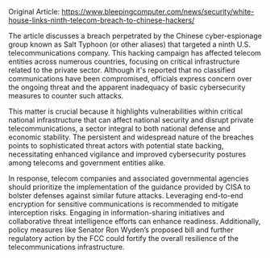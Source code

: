Original Article: https://www.bleepingcomputer.com/news/security/white-house-links-ninth-telecom-breach-to-chinese-hackers/

The article discusses a breach perpetrated by the Chinese cyber-espionage group known as Salt Typhoon (or other aliases) that targeted a ninth U.S. telecommunications company. This hacking campaign has affected telecom entities across numerous countries, focusing on critical infrastructure related to the private sector. Although it's reported that no classified communications have been compromised, officials express concern over the ongoing threat and the apparent inadequacy of basic cybersecurity measures to counter such attacks.

This matter is crucial because it highlights vulnerabilities within critical national infrastructure that can affect national security and disrupt private telecommunications, a sector integral to both national defense and economic stability. The persistent and widespread nature of the breaches points to sophisticated threat actors with potential state backing, necessitating enhanced vigilance and improved cybersecurity postures among telecoms and government entities alike.

In response, telecom companies and associated governmental agencies should prioritize the implementation of the guidance provided by CISA to bolster defenses against similar future attacks. Leveraging end-to-end encryption for sensitive communications is recommended to mitigate interception risks. Engaging in information-sharing initiatives and collaborative threat intelligence efforts can enhance readiness. Additionally, policy measures like Senator Ron Wyden’s proposed bill and further regulatory action by the FCC could fortify the overall resilience of the telecommunications infrastructure.